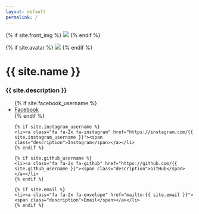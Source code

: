 ```yaml
---
layout: default
permalink: /
---
```

<div class="content">
  {% if site.front_img %}
  <img src="{{ site.front_img_path }}" id="fullscreen">
  {% endif %}

  {% if site.avatar %}
  <img src="{{ site.avatar_img_path }}" id="avatar">
  {% endif %}

  <h1>{{ site.name }}</h1>
  <h3 id="description">{{ site.description }}</h3>

  <ul>
    {% if site.facebook_username %}
    <li><a class="fa fa-2x fa-facebook" href="https://facebook.com/{{ site.facebook_username }}"><span class="description">Facebook</span></a></li>
    {% endif %}

    {% if site.instagram_username %}
    <li><a class="fa fa-2x fa-instagram" href="https://instagram.com/{{ site.instagram_username }}"><span class="description">Instagram</span></a></li>
    {% endif %}

    {% if site.github_username %}
    <li><a class="fa fa-2x fa-github" href="https://github.com/{{ site.github_username }}"><span class="description">GitHub</span></a></li>
    {% endif %}

    {% if site.email %}
    <li><a class="fa fa-2x fa-envelope" href="mailto:{{ site.email }}"><span class="description">Email</span></a></li>
    {% endif %}
  </ul>
</div>
